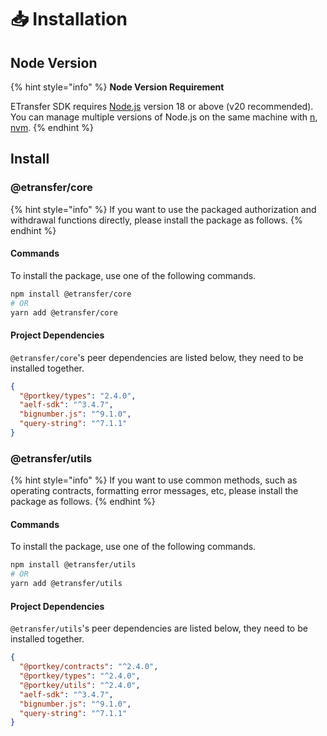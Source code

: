 # 📥 Installation

## Node Version

{% hint style="info" %}
**Node Version Requirement**

ETransfer SDK requires [Node.js](https://nodejs.org/) version 18 or above (v20 recommended). You can manage multiple versions of Node.js on the same machine with [n](https://github.com/tj/n), [nvm](https://github.com/creationix/nvm).
{% endhint %}

## Install

### @etransfer/core

{% hint style="info" %}
If you want to use the packaged authorization and withdrawal functions directly, please install the package as follows.
{% endhint %}

#### Commands

To install the package, use one of the following commands.

```bash
npm install @etransfer/core
# OR
yarn add @etransfer/core
```

#### Project Dependencies

`@etransfer/core`'s peer dependencies are listed below, they need to be installed together.

```json
{
  "@portkey/types": "2.4.0",
  "aelf-sdk": "^3.4.7",
  "bignumber.js": "^9.1.0",
  "query-string": "^7.1.1"
}
```

### @etransfer/utils

{% hint style="info" %}
If you want to use common methods, such as operating contracts, formatting error messages, etc, please install the package as follows.
{% endhint %}

#### Commands

To install the package, use one of the following commands.

```bash
npm install @etransfer/utils
# OR
yarn add @etransfer/utils
```

#### Project Dependencies

`@etransfer/utils`'s peer dependencies are listed below, they need to be installed together.

```json
{
  "@portkey/contracts": "^2.4.0",
  "@portkey/types": "^2.4.0",
  "@portkey/utils": "^2.4.0",
  "aelf-sdk": "^3.4.7",
  "bignumber.js": "^9.1.0",
  "query-string": "^7.1.1"
}
```

